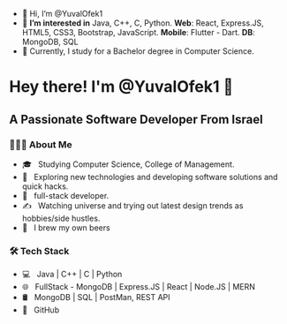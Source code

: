 - 👋 Hi, I’m @YuvalOfek1
- 👀 **I’m interested in** Java, C++, C, Python. **Web**: React, Express.JS, HTML5, CSS3, Bootstrap, JavaScript. **Mobile**: Flutter -  Dart. **DB**: MongoDB, SQL 
- 🌱 Currently, I study for a Bachelor degree in Computer Science.

<h1> Hey there! I'm @YuvalOfek1 👋 </h1>
<h2> A Passionate Software Developer From Israel </h2>

<h3> 👨🏻‍💻 About Me </h3>

- 🎓 &nbsp; Studying Computer Science, College of Management.
- 🤔 &nbsp; Exploring new technologies and developing software solutions and quick hacks.
- 💼 &nbsp; full-stack developer.
- ✍️ &nbsp; Watching universe and trying out latest design trends as hobbies/side hustles.
- 🍺 &nbsp; I brew my own beers

<h3>🛠 Tech Stack</h3>

- 💻 &nbsp; Java | C++ | C | Python  
- 🌐 &nbsp; FullStack - MongoDB | Express.JS | React | Node.JS | MERN  
- 🛢 &nbsp; MongoDB | SQL | PostMan, REST API
- 🔧 &nbsp; GitHub


